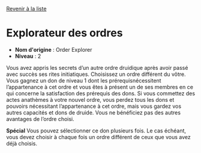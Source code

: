 [Revenir à la liste](..)

# Explorateur des ordres

 * **Nom d'origine** : Order Explorer
 * **Niveau** : 2


<p>Vous avez appris les secrets d’un autre ordre druidique après avoir passé avec succès ses rites initiatiques. Choisissez un ordre différent du vôtre. Vous gagnez un don de niveau 1 dont les prérequisnécessitent l’appartenance à cet ordre et vous êtes à présent un de ses membres en ce qui concerne la satisfaction des prérequis des dons. Si vous commettez des actes anathèmes à votre nouvel ordre, vous perdez tous les dons et pouvoirs nécessitant l’appartenance à cet ordre, mais vous gardez vos autres capacités et dons de druide. Vous ne bénéficiez pas des autres avantages de l’ordre choisi.</p>
<p><strong>Spécial</strong> Vous pouvez sélectionner ce don plusieurs fois. Le cas échéant, vous devez choisir à chaque fois un ordre différent de ceux que vous avez déjà choisis.</p>